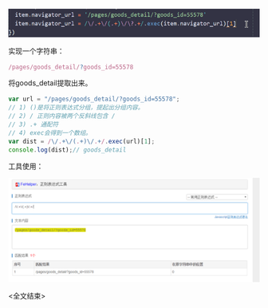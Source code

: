 ![正则](.\img\正则.bmp)

实现一个字符串：

```js
/pages/goods_detail/?goods_id=55578
```

将goods_detail提取出来。

```js
var url = "/pages/goods_detail/?goods_id=55578";
// 1) ()是将正则表达式分组，提起出分组内容。
// 2) / 正则内容被两个反斜线包含 /
// 3) .+ 通配符
// 4) exec会得到一个数组。
var dist = /\/.+\/(.+)\/.+/.exec(url)[1];
console.log(dist);// goods_detail
```

工具使用：

![正则工具使用](.\img\正则工具使用.bmp)

<全文结束>